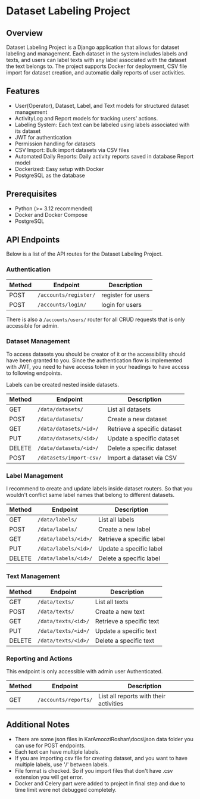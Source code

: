 # Dataset Labeling Project

## Overview

Dataset Labeling Project is a Django application that allows for dataset labeling and management. Each dataset in the
system includes labels and texts, and users can label texts with any label associated with the dataset the text belongs
to. The project supports Docker for deployment, CSV file import for dataset creation, and automatic daily reports of
user activities.

## Features

* User(Operator), Dataset, Label, and Text models for structured dataset management
* ActivityLog and Report models for tracking users' actions.
* Labeling System: Each text can be labeled using labels associated with its dataset
* JWT for authentication
* Permission handling for datasets
* CSV Import: Bulk import datasets via CSV files
* Automated Daily Reports: Daily activity reports saved in database Report model
* Dockerized: Easy setup with Docker
* PostgreSQL as the database

## Prerequisites

* Python (>= 3.12 recommended)
* Docker and Docker Compose
* PostgreSQL

## API Endpoints

Below is a list of the API routes for the Dataset Labeling Project.

### Authentication

| Method | Endpoint              | Description        |
|--------|-----------------------|--------------------|
| POST   | `/accounts/register/` | register for users |
| POST   | `/accounts/login/`    | login for users    |

There is also a `/accounts/users/` router for all CRUD requests that is only accessible for admin.

### Dataset Management

To access datasets you should be creator of it or the accessibility should have been granted to you. Since the
authentication flow is implemented with JWT, you need to have access token in your headings to have access to following
endpoints.

Labels can be created nested inside datasets.

| Method | Endpoint                | Description                 |
|--------|-------------------------|-----------------------------|
| GET    | `/data/datasets/`       | List all datasets           |
| POST   | `/data/datasets/`       | Create a new dataset        |
| GET    | `/data/datasets/<id>/`  | Retrieve a specific dataset |
| PUT    | `/data/datasets/<id>/`  | Update a specific dataset   |
| DELETE | `/data/datasets/<id>/`  | Delete a specific dataset   |
| POST   | `/datasets/import-csv/` | Import a dataset via CSV    |

### Label Management

I recommend to create and update labels inside dataset routers. So that you wouldn't conflict same label names that
belong to different datasets.

| Method | Endpoint             | Description               |
|--------|----------------------|---------------------------|
| GET    | `/data/labels/`      | List all labels           |
| POST   | `/data/labels/`      | Create a new label        |
| GET    | `/data/labels/<id>/` | Retrieve a specific label |
| PUT    | `/data/labels/<id>/` | Update a specific label   |
| DELETE | `/data/labels/<id>/` | Delete a specific label   |

### Text Management

| Method | Endpoint            | Description              |
|--------|---------------------|--------------------------|
| GET    | `/data/texts/`      | List all texts           |
| POST   | `/data/texts/`      | Create a new text        |
| GET    | `/data/texts/<id>/` | Retrieve a specific text |
| PUT    | `/data/texts/<id>/` | Update a specific text   |
| DELETE | `/data/texts/<id>/` | Delete a specific text   |

### Reporting and Actions
This endpoint is only accessible with admin user Authenticated.

| Method | Endpoint             | Description                            |
|--------|----------------------|----------------------------------------|
| GET    | `/accounts/reports/` | List all reports with their activities |


## Additional Notes

* There are some json files in KarAmooziRoshan\docs\json data folder you can use for POST endpoints.
* Each text can have multiple labels.
* If you are importing csv file for creating dataset, and you want to have multiple labels, use '/' between labels.
* File format is checked. So if you import files that don't have .csv extension you will get error.
* Docker and Celery part were added to project in final step and due to time limit were not debugged completely.
